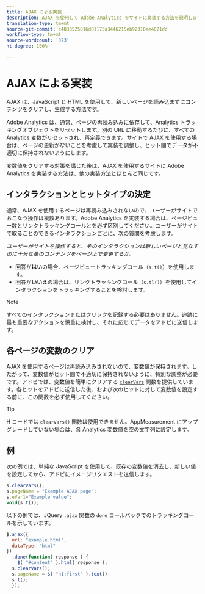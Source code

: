 ```yaml
---
title: AJAX による実装
description: AJAX を使用して Adobe Analytics をサイトに実装する方法を説明します。
translation-type: tm+mt
source-git-commit: c4833525816d81175a3446215eb92310ee4021dd
workflow-type: tm+mt
source-wordcount: '373'
ht-degree: 100%

---
```



# AJAX による実装

AJAX は、JavaScript と HTML を使用して、新しいページを読み込まずにコンテンツをクリアし、生成する方法です。

Adobe Analytics は、通常、ページの再読み込みに依存して、Analytics トラッキングオブジェクトをリセットします。別の URL に移動するたびに、すべての Analytics 変数がリセットされ、再定義できます。サイトで AJAX を使用する場合は、ページの更新がないことを考慮して実装を調整し、ヒット間でデータが不適切に保持されないようにします。

変数値をクリアする対策を講じた後は、AJAX を使用するサイトに Adobe Analytics を実装する方法は、他の実装方法とほとんど同じです。

## インタラクションとヒットタイプの決定

通常、AJAX を使用するページは再読み込みされないので、ユーザーがサイトでおこなう操作は複数あります。Adobe Analytics を実装する場合は、ページビュー数とリンクトラッキングコールとを必ず区別してください。ユーザーがサイトで取ることのできるインタラクションごとに、次の質問を考慮します。

*ユーザーがサイトを操作すると、そのインタラクションは新しいページと見なすのに十分な量のコンテンツをページ上で変更するか。*

* 回答が&#x200B;**はい**&#x200B;の場合、ページビュートラッキングコール（`s.t()`）を使用します。
* 回答が&#x200B;**いいえ**&#x200B;の場合は、リンクトラッキングコール（`s.tl()`）を使用してインタラクションをトラッキングすることを検討します。

>[!NOTE]
>
> すべてのインタラクションまたはクリックを記録する必要はありません。追跡に最も重要なアクションを慎重に検討し、それに応じてデータをアドビに送信します。

## 各ページの変数のクリア

AJAX を使用するページは再読み込みされないので、変数値が保持されます。したがって、変数値がヒット間で不適切に保持されないように、特別な調整が必要です。アドビでは、変数値を簡単にクリアする [`clearVars`](../vars/functions/clearvars.md) 関数を提供しています。各ヒットをアドビに送信した後、および次のヒットに対して変数値を設定する前に、この関数を必ず使用してください。

>[!TIP]
>
> H コードでは `clearVars()` 関数は使用できません。AppMeasurement にアップグレードしていない場合は、各 Analytics 変数値を空の文字列に設定します。

## 例

次の例では、単純な JavaScript を使用して、既存の変数値を消去し、新しい値を設定してから、アドビにイメージリクエストを送信します。

```js
s.clearVars();
s.pageName = "Example AJAX page";
s.eVar1="Example value";
void(s.t());
```

以下の例では、JQuery `.ajax` 関数の `done` コールバックでのトラッキングコールを示しています。

```js
$.ajax({
  url: "example.html",
  dataType: "html"
})
  .done(function( response ) {
    $( "#content" ).html( response );
  s.clearVars();
  s.pageName = $( "h1:first" ).text();
  s.t();
  });
```
